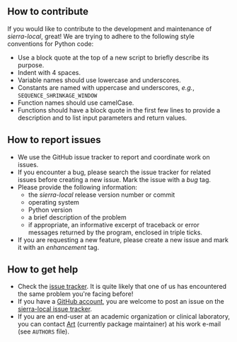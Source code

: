 ## How to contribute

If you would like to contribute to the development and maintenance of *sierra-local*, great!  We are trying to adhere to the following style conventions for Python code:

* Use a block quote at the top of a new script to briefly describe its purpose.
* Indent with 4 spaces.
* Variable names should use lowercase and underscores.
* Constants are named with uppercase and underscores, *e.g.*, `SEQUENCE_SHRINKAGE_WINDOW`
* Function names should use camelCase.
* Functions should have a block quote in the first few lines to provide a description and to list input parameters and return values.

## How to report issues

* We use the GitHub issue tracker to report and coordinate work on issues.  
* If you encounter a bug, please search the issue tracker for related issues before creating a new issue.  Mark the issue with a *bug* tag.
* Please provide the following information:
  * the *sierra-local* release version number or commit
  * operating system
  * Python version
  * a brief description of the problem
  * if appropriate, an informative excerpt of traceback or error messages returned by the program, enclosed in triple ticks.
* If you are requesting a new feature, please create a new issue and mark it with an *enhancement* tag.

## How to get help
* Check the [issue tracker](https://github.com/PoonLab/sierra-local/issues).  It is quite likely that one of us has encountered the same problem you're facing before!
* If you have a [GitHub account](https://github.com/join), you are welcome to post an issue on the [sierra-local issue tracker](https://github.com/PoonLab/sierra-local/issues).  
* If you are an end-user at an academic organization or clinical laboratory, you can contact [Art](https://www.schulich.uwo.ca/pathol/people/bios/faculty/poon_art.html) (currently package maintainer) at his work e-mail (see `AUTHORS` file).
